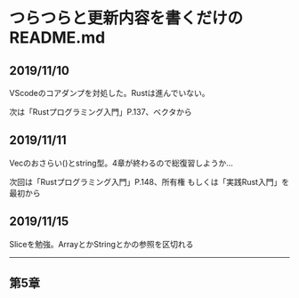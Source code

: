 # つらつらと更新内容を書くだけのREADME.md

## 2019/11/10

VScodeのコアダンプを対処した。Rustは進んでいない。

次は「Rustプログラミング入門」P.137、ベクタから

## 2019/11/11

Vecのおさらい()とstring型。4章が終わるので総復習しようか...

次回は「Rustプログラミング入門」P.148、所有権
もしくは「実践Rust入門」を最初から

## 2019/11/15

Sliceを勉強。ArrayとかStringとかの参照を区切れる

---

## 第5章
